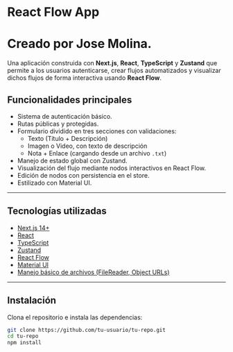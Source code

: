 # React Flow App
# Creado por Jose Molina.

Una aplicación construida con **Next.js**, **React**, **TypeScript** y **Zustand** que permite a los usuarios autenticarse, crear flujos automatizados y visualizar dichos flujos de forma interactiva usando **React Flow**.

## Funcionalidades principales

- Sistema de autenticación básico.
- Rutas públicas y protegidas.
- Formulario dividido en tres secciones con validaciones:
  - Texto (Título + Descripción)
  - Imagen o Video, con texto de descripción
  - Nota + Enlace (cargando desde un archivo `.txt`)
- Manejo de estado global con Zustand.
- Visualización del flujo mediante nodos interactivos en React Flow.
- Edición de nodos con persistencia en el store.
- Estilizado con Material UI.

---

## Tecnologías utilizadas

- [Next.js 14+](https://nextjs.org/)
- [React](https://reactjs.org/)
- [TypeScript](https://www.typescriptlang.org/)
- [Zustand](https://zustand-demo.pmnd.rs/)
- [React Flow](https://reactflow.dev/)
- [Material UI](https://mui.com/)
- [Manejo básico de archivos (FileReader, Object URLs)](https://developer.mozilla.org/en-US/docs/Web/API/FileReader)

---

## Instalación

Clona el repositorio e instala las dependencias:

```bash
git clone https://github.com/tu-usuario/tu-repo.git
cd tu-repo
npm install

